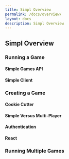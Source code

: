 ```yaml
---
title: Simpl Overview
permalink: /docs/overview/
layout: docs
description: Simpl Overview
---
```


## Simpl Overview

### Running a Game

#### Simple Games API

#### Simple Client

### Creating a Game

#### Cookie Cutter

#### Simple Versus Multi-Player

#### Authentication

#### React

### Running Multiple Games


